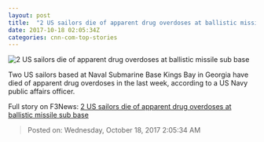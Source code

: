 ```yaml
---
layout: post
title:  "2 US sailors die of apparent drug overdoses at ballistic missile sub base"
date: 2017-10-18 02:05:34Z
categories: cnn-com-top-stories
---
```


![2 US sailors die of apparent drug overdoses at ballistic missile sub base](http://cdn.cnn.com/cnnnext/dam/assets/151218091522-uss-georgia-submarine-super-tease.jpg)

Two US sailors based at Naval Submarine Base Kings Bay in Georgia have died of apparent drug overdoses in the last week, according to a US Navy public affairs officer.


Full story on F3News: [2 US sailors die of apparent drug overdoses at ballistic missile sub base](http://www.f3nws.com/n/VUsgEE)

> Posted on: Wednesday, October 18, 2017 2:05:34 AM
